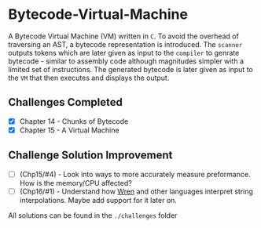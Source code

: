 # Bytecode-Virtual-Machine

A Bytecode Virtual Machine (VM) written in `C`. To avoid the overhead of traversing an AST, a bytecode representation is introduced. The `scanner` outputs tokens which are later given as input to the `compiler` to genrate bytecode - similar to assembly code although magnitudes simpler with a limited set of instructions. The generated bytecode is later given as input to the `VM` that then executes and displays the output.   

## Challenges Completed
- [x] Chapter 14 - Chunks of Bytecode 
- [x] Chapter 15 - A Virtual Machine 

## Challenge Solution Improvement
- [ ] (Chp15/#4) - Look into ways to more accurately measure preformance. How is the memory/CPU affected? 
- [ ] (Chp16/#1) - Understand how [Wren](https://github.com/wren-lang/wren/tree/8fae8e4f1e490888e2cc9b2ea6b8e0d0ff9dd60f) and other languages interpret string interpolations. Maybe add support for it later on.

All solutions can be found in the `./challenges` folder

</br>

<!-- 
- [ ] Chapter 17 - Compiling Expressions
- [ ] Chapter 18 - Type of Values
- [ ] Chapter 19 - Strings
- [ ] Chapter 20 - Hash Tables
- [ ] Chapter 21 - Global Variables
- [ ] Chapter 22 - Local Variables 
- [ ] Chapter 23 - Jumping Back and Forth 
- [ ] Chapter 24 - Calls and Functions
- [ ] Chapter 25 - Closures
- [ ] Chapter 26 - Garbage Collection
- [ ] Chapter 27 - Classes and Instances 
- [ ] Chapter 28 - Methods and Intializers
- [ ] Chapter 29 - Superclasses 
- [ ] Chapter 30 - Optimization
 -->
